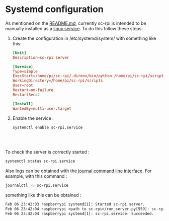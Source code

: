 # Systemd configuration

As mentioned on the [README.md](/README.md), currently sc-rpi is intended to be manually installed as a [linux service](https://www.liquidweb.com/kb/what-is-systemctl-an-in-depth-overview/#managing-services). To do this follow these steps:

1. Create the configuration in /etc/systemd/system/ with something like this:

    ```conf
    [Unit]
    Description=sc-rpi server

    [Service]
    Type=simple
    ExecStart=/home/pi/sc-rpi/.direnv/bin/python /home/pi/sc-rpi/scripts/network_checker.py
    WorkingDirectory=/home/pi/sc-rpi/scripts
    User=root
    Restart=on-failure
    RestartSec=2

    [Install]
    WantedBy=multi-user.target
    ```

2. Enable the service :

   ```bash
   systemctl enable sc-rpi.service
   ```

</br>
</br>

To check the server is correctly started :

```bash
systemctl status sc-rpi.service
```

Also logs can be obtained with the [journal command line interface](https://www.digitalocean.com/community/tutorials/how-to-use-journalctl-to-view-and-manipulate-systemd-logs). For example, with this command :

```bash
journalctl -u sc-rpi.service
```

something like this can be obtained :

```txt
Feb 06 23:42:03 raspberrypi systemd[1]: Started sc-rpi server.
Feb 06 23:42:04 raspberrypi <path to sc-rpi>/run_server.py[559]: sc-rpi server ready to listen new connections.
Feb 06 23:42:04 raspberrypi systemd[1]: sc-rpi.service: Succeeded.
```
